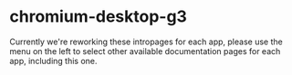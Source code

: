 # chromium-desktop-g3

Currently we're reworking these intropages for each app, please use the menu on the left to select other available documentation pages for each app, including this one.
